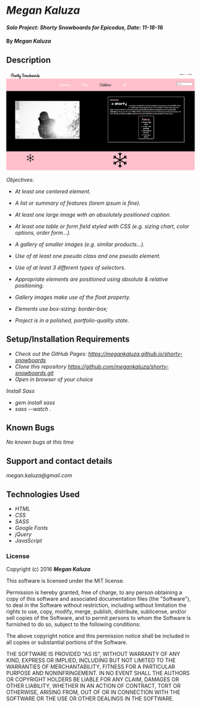 # _Megan Kaluza_

#### _Solo Project: Shorty Snowboards for Epicodus, Date: 11-18-16_

#### By _**Megan Kaluza**_

## Description

![screenshot](img/screen_shot.png)

_Objectives:_

* _At least one centered element._

* _A list or summary of features (lorem ipsum is fine)._

* _At least one large image with an absolutely positioned caption._

* _At least one table or form field styled with CSS (e.g. sizing chart, color options, order form…)._

* _A gallery of smaller images (e.g. similar products...)._

* _Use of at least one pseudo class and one pseudo element._

* _Use of at least 3 different types of selectors._

* _Appropriate elements are positioned using absolute & relative positioning._

* _Gallery images make use of the float property._

* _Elements use box-sizing: border-box;_

* _Project is in a polished, portfolio-quality state._

## Setup/Installation Requirements

* _Check out the GitHub Pages: https://megankaluza.github.io/shorty-snowboards_
* _Clone this repository https://github.com/megankaluza/shorty-snowboards.git_
* _Open in browser of your choice_

_Install Sass_

* _gem install sass_
* _sass --watch ._

## Known Bugs

_No known bugs at this time_

## Support and contact details

_megan.kaluza@gmail.com_

## Technologies Used

* _HTML_
* _CSS_
* _SASS_
* _Google Fonts_
* _jQuery_
* _JavaScript_

### License

Copyright (c) 2016 **_Megan Kaluza_**

This software is licensed under the MIT license.

Permission is hereby granted, free of charge, to any person obtaining a copy of this software and associated documentation files (the "Software"), to deal in the Software without restriction, including without limitation the rights to use, copy, modify, merge, publish, distribute, sublicense, and/or sell copies of the Software, and to permit persons to whom the Software is furnished to do so, subject to the following conditions:

The above copyright notice and this permission notice shall be included in all copies or substantial portions of the Software.

THE SOFTWARE IS PROVIDED "AS IS", WITHOUT WARRANTY OF ANY KIND, EXPRESS OR IMPLIED, INCLUDING BUT NOT LIMITED TO THE WARRANTIES OF MERCHANTABILITY, FITNESS FOR A PARTICULAR PURPOSE AND NONINFRINGEMENT. IN NO EVENT SHALL THE AUTHORS OR COPYRIGHT HOLDERS BE LIABLE FOR ANY CLAIM, DAMAGES OR OTHER LIABILITY, WHETHER IN AN ACTION OF CONTRACT, TORT OR OTHERWISE, ARISING FROM, OUT OF OR IN CONNECTION WITH THE SOFTWARE OR THE USE OR OTHER DEALINGS IN THE SOFTWARE.
